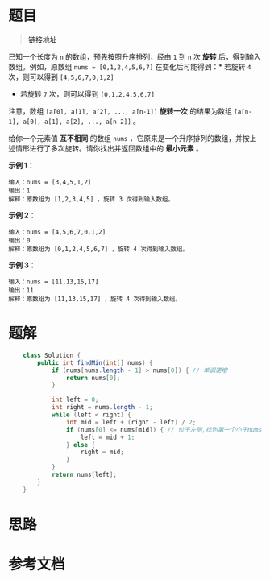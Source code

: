 # 题目

> [链接地址](https://leetcode-cn.com/problems/find-minimum-in-rotated-sorted-array/)
>

已知一个长度为 `n` 的数组，预先按照升序排列，经由 `1` 到 `n` 次 **旋转** 后，得到输入数组。例如，原数组 `nums = [0,1,2,4,5,6,7]` 在变化后可能得到：* 若旋转 `4` 次，则可以得到 `[4,5,6,7,0,1,2]`

* 若旋转 `7` 次，则可以得到 `[0,1,2,4,5,6,7]`

注意，数组 `[a[0], a[1], a[2], ..., a[n-1]]` **旋转一次** 的结果为数组 `[a[n-1], a[0], a[1], a[2], ..., a[n-2]]` 。

给你一个元素值 **互不相同** 的数组 `nums` ，它原来是一个升序排列的数组，并按上述情形进行了多次旋转。请你找出并返回数组中的 **最小元素** 。

**示例 1：**

```
输入：nums = [3,4,5,1,2]
输出：1
解释：原数组为 [1,2,3,4,5] ，旋转 3 次得到输入数组。
```

**示例 2：**

```
输入：nums = [4,5,6,7,0,1,2]
输出：0
解释：原数组为 [0,1,2,4,5,6,7] ，旋转 4 次得到输入数组。
```

**示例 3：**

```
输入：nums = [11,13,15,17]
输出：11
解释：原数组为 [11,13,15,17] ，旋转 4 次得到输入数组。
```

# 题解

```java
    class Solution {
        public int findMin(int[] nums) {
            if (nums[nums.length - 1] > nums[0]) { // 单调递增
                return nums[0];
            }

            int left = 0;
            int right = nums.length - 1;
            while (left < right) {
                int mid = left + (right - left) / 2;
                if (nums[0] <= nums[mid]) { // 位于左侧,找到第一个小于nums[0]的元素
                    left = mid + 1;
                } else {
                    right = mid;
                }
            }
            return nums[left];
        }
    }
```

# 思路

# 参考文档